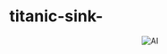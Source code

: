 # titanic-sink-
<p align="center">
  <img src="https://media.giphy.com/media/v1.Y2lkPTc5MGI3NjExcXFjdjE3NXA4OGI1bGE2MWhyMDFlZ2wyaDM5b2p4dGI4NTlvcXZwMiZlcD12MV9naWZzX3NlYXJjaCZjdD1n/OJw4CDbtu0jde/giphy.gif" alt="AI" />
</p>
